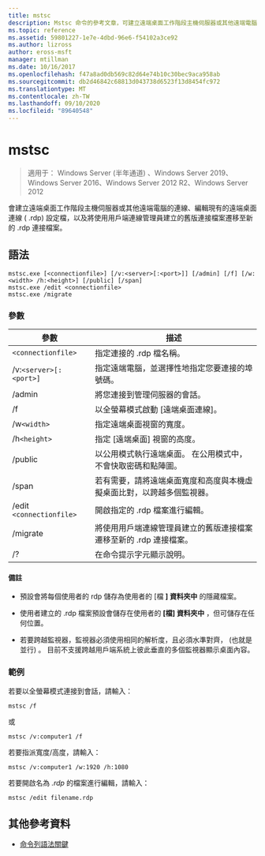 ```yaml
---
title: mstsc
description: Mstsc 命令的參考文章，可建立遠端桌面工作階段主機伺服器或其他遠端電腦的連線、編輯現有的遠端桌面連線 ( .rdp) 設定檔，以及將使用用戶端連線管理員建立的舊版連接檔案遷移至新的 .rdp 連接檔案。
ms.topic: reference
ms.assetid: 59801227-1e7e-4dbd-96e6-f54102a3ce92
ms.author: lizross
author: eross-msft
manager: mtillman
ms.date: 10/16/2017
ms.openlocfilehash: f47a8ad0db569c82d64e74b10c30bec9aca958ab
ms.sourcegitcommit: db2d46842c68813d043738d6523f13d8454fc972
ms.translationtype: MT
ms.contentlocale: zh-TW
ms.lasthandoff: 09/10/2020
ms.locfileid: "89640548"
---
```

# <a name="mstsc"></a>mstsc

> 適用于： Windows Server (半年通道) 、Windows Server 2019、Windows Server 2016、Windows Server 2012 R2、Windows Server 2012

會建立遠端桌面工作階段主機伺服器或其他遠端電腦的連線、編輯現有的遠端桌面連線 ( .rdp) 設定檔，以及將使用用戶端連線管理員建立的舊版連接檔案遷移至新的 .rdp 連接檔案。

## <a name="syntax"></a>語法

```
mstsc.exe [<connectionfile>] [/v:<server>[:<port>]] [/admin] [/f] [/w:<width> /h:<height>] [/public] [/span]
mstsc.exe /edit <connectionfile>
mstsc.exe /migrate
```

### <a name="parameters"></a>參數

| 參數 | 描述 |
| --------- | ------------|
| `<connectionfile>` | 指定連接的 .rdp 檔名稱。 |
| /v:`<server>[:<port>]` | 指定遠端電腦，並選擇性地指定您要連接的埠號碼。 |
| /admin | 將您連接到管理伺服器的會話。 |
| /f | 以全螢幕模式啟動 [遠端桌面連線]。 |
| /w`<width>` | 指定遠端桌面視窗的寬度。 |
| /h`<height>` | 指定 [遠端桌面] 視窗的高度。 |
| /public | 以公用模式執行遠端桌面。 在公用模式中，不會快取密碼和點陣圖。 |
| /span | 若有需要，請將遠端桌面寬度和高度與本機虛擬桌面比對，以跨越多個監視器。 |
| /edit `<connectionfile>` | 開啟指定的 .rdp 檔案進行編輯。 |
| /migrate | 將使用用戶端連線管理員建立的舊版連接檔案遷移至新的 .rdp 連接檔案。 |
| /? | 在命令提示字元顯示說明。 |

#### <a name="remarks"></a>備註

- 預設會將每個使用者的 rdp 儲存為使用者的 [檔 **] 資料夾中** 的隱藏檔案。

- 使用者建立的 .rdp 檔案預設會儲存在使用者的 **[檔] 資料夾中** ，但可儲存在任何位置。

- 若要跨越監視器，監視器必須使用相同的解析度，且必須水準對齊， (也就是並行) 。 目前不支援跨越用戶端系統上彼此垂直的多個監視器顯示桌面內容。

### <a name="examples"></a>範例

若要以全螢幕模式連接到會話，請輸入：

```
mstsc /f
```
或
```
mstsc /v:computer1 /f
```
若要指派寬度/高度，請輸入：

```
mstsc /v:computer1 /w:1920 /h:1080
```
若要開啟名為 *.rdp* 的檔案進行編輯，請輸入：

```
mstsc /edit filename.rdp
```

## <a name="additional-references"></a>其他參考資料

- [命令列語法關鍵](command-line-syntax-key.md)
